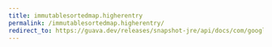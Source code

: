```yaml
---
title: immutablesortedmap.higherentry
permalink: /immutablesortedmap.higherentry/
redirect_to: https://guava.dev/releases/snapshot-jre/api/docs/com/google/common/collect/ImmutableSortedMap.html#higherEntry-K-
---
```

